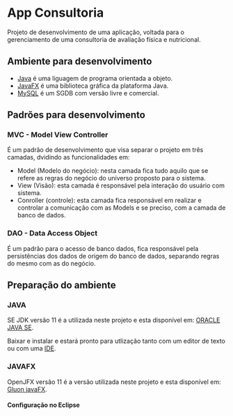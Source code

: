 # App Consultoria
Projeto de desenvolvimento de uma aplicação, voltada para o gerenciamento de uma consultoria de avaliação física e nutricional.

## Ambiente para desenvolvimento
- [Java](https://www.java.com/pt_BR/) é uma liguagem de programa orientada a objeto. 
- [JavaFX](https://openjfx.io/) é uma biblioteca gráfica da plataforma Java.
- [MySQL](https://www.mysql.com/) é um SGDB com versão livre e comercial.

## Padrões para desenvolvimento
### MVC - Model View Controller
É um padrão de desenvolvimento que visa separar o projeto em três camadas, dvidindo as funcionalidades em:
- Model (Modelo do negócio): nesta camada fica tudo aquilo que se refere as regras do negócio do universo proposto para o sistema.
- View (Visão): esta camada é responsável pela interação do usuário com sistema.
- Conroller (controle): esta camada fica responsável em realizar e controlar a comunicação com as Models e se preciso, com a camada de banco de dados.
### DAO - Data Access Object
É um padrão para o acesso de banco dados, fica responsável pela persistências dos dados de origem do banco de dados, separando regras do mesmo com as do negócio.
## Preparação do ambiente
### JAVA
SE JDK versão 11 é a utilizada neste projeto e esta disponível em:
[ORACLE JAVA SE](https://www.oracle.com/technetwork/java/javase/downloads/index.html).

Baixar e instalar e estará pronto para utlização tanto com um editor de texto ou com uma [IDE](https://pt.wikipedia.org/wiki/Ambiente_de_desenvolvimento_integrado).
### JAVAFX
OpenJFX versão 11 é a versão utilizada neste projeto e esta disponível em: [Gluon javaFX](http://gluonhq.com/download/javafx-11-0-1-sdk-windows/).

#### Configuração no Eclipse
